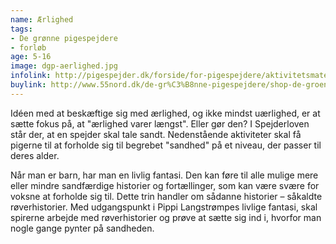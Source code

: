 ```yaml
---
name: Ærlighed
tags:
- De grønne pigespejdere
- forløb
age: 5-16
image: dgp-aerlighed.jpg
infolink: http://pigespejder.dk/forside/for-pigespejdere/aktivitetsmateriale/engagementsmaerker/tro-og-etik/aerlighed/
buylink: http://www.55nord.dk/de-gr%C3%B8nne-pigespejdere/shop-de-groenne-pigespejdere/maerker-2/aerlighed-maerke
---
```

Idéen med at beskæftige sig med ærlighed, og ikke mindst uærlighed, er at sætte fokus på, at
"ærlighed varer længst". Eller gør den? I Spejderloven står der, at en spejder skal tale sandt.
Nedenstående aktiviteter skal få pigerne til at forholde sig til begrebet "sandhed" på et niveau, 
der passer til deres alder.

Når man er barn, har man en livlig fantasi. Den kan føre til alle mulige mere eller mindre
sandfærdige historier og fortællinger, som kan være svære for voksne at forholde sig til.
Dette trin handler om sådanne historier – såkaldte røverhistorier. Med udgangspunkt i Pippi
Langstrømpes livlige fantasi, skal spirerne arbejde med røverhistorier og prøve at sætte sig ind i,
hvorfor man nogle gange pynter på sandheden.
